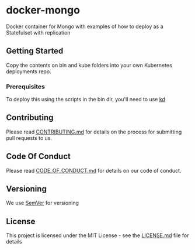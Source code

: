 # docker-mongo

Docker container for Mongo with examples of how to deploy as a Statefulset with replication

## Getting Started

Copy the contents on bin and kube folders into your own Kubernetes deployments repo.

### Prerequisites

To deploy this using the scripts in the bin dir, you'll need to use [kd](https://github.com/UKHomeOffice/kd)

## Contributing

Please read [CONTRIBUTING.md](CONTRIBUTING.md) for details on the process for submitting pull requests to us.

## Code Of Conduct

Please read [CODE_OF_CONDUCT.md](CODE_OF_CONDUCT.md) for details on our code of conduct.

## Versioning

We use [SemVer](http://semver.org/) for versioning

## License

This project is licensed under the MIT License - see the [LICENSE.md](LICENSE.md) file for details

